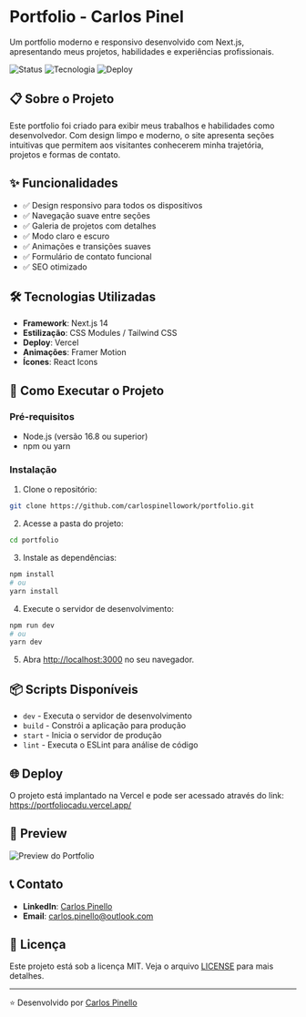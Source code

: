 # Portfolio - Carlos Pinel

Um portfolio moderno e responsivo desenvolvido com Next.js, apresentando meus projetos, habilidades e experiências profissionais.

![Status](https://img.shields.io/badge/Status-Concluído-brightgreen) 
![Tecnologia](https://img.shields.io/badge/Next.js-14.0-black) 
![Deploy](https://img.shields.io/badge/Deploy-Vercel-black)

## 📋 Sobre o Projeto

Este portfolio foi criado para exibir meus trabalhos e habilidades como desenvolvedor. Com design limpo e moderno, o site apresenta seções intuitivas que permitem aos visitantes conhecerem minha trajetória, projetos e formas de contato.

## ✨ Funcionalidades

- ✅ Design responsivo para todos os dispositivos
- ✅ Navegação suave entre seções
- ✅ Galeria de projetos com detalhes
- ✅ Modo claro e escuro
- ✅ Animações e transições suaves
- ✅ Formulário de contato funcional
- ✅ SEO otimizado

## 🛠️ Tecnologias Utilizadas

- **Framework**: Next.js 14
- **Estilização**: CSS Modules / Tailwind CSS
- **Deploy**: Vercel
- **Animações**: Framer Motion
- **Ícones**: React Icons

## 🚀 Como Executar o Projeto

### Pré-requisitos

- Node.js (versão 16.8 ou superior)
- npm ou yarn

### Instalação

1. Clone o repositório:
```bash
git clone https://github.com/carlospinellowork/portfolio.git
```

2. Acesse a pasta do projeto:
```bash
cd portfolio
```

3. Instale as dependências:
```bash
npm install
# ou
yarn install
```

4. Execute o servidor de desenvolvimento:
```bash
npm run dev
# ou
yarn dev
```

5. Abra [http://localhost:3000](http://localhost:3000) no seu navegador.

## 📦 Scripts Disponíveis

- `dev` - Executa o servidor de desenvolvimento
- `build` - Constrói a aplicação para produção
- `start` - Inicia o servidor de produção
- `lint` - Executa o ESLint para análise de código

## 🌐 Deploy

O projeto está implantado na Vercel e pode ser acessado através do link:
https://portfoliocadu.vercel.app/

## 📸 Preview

![Preview do Portfolio](./public/images/preview.gif) <!-- Você pode substituir por um GIF real do projeto -->

## 📞 Contato

- **LinkedIn**: [Carlos Pinello](www.linkedin.com/in/carlos-eduardo-9ba041156)
- **Email**: carlos.pinello@outlook.com

## 📄 Licença

Este projeto está sob a licença MIT. Veja o arquivo [LICENSE](LICENSE) para mais detalhes.

---

⭐️ Desenvolvido por [Carlos Pinello](https://github.com/carlospinellowork)
